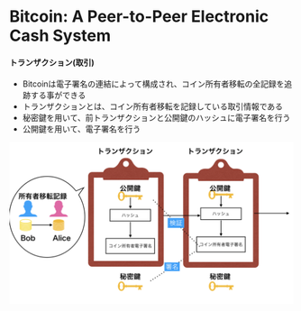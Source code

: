 # Bitcoin: A Peer-to-Peer Electronic Cash System

#### トランザクション(取引)

* Bitcoinは電子署名の連結によって構成され、コイン所有者移転の全記録を追跡する事ができる
* トランザクションとは、コイン所有者移転を記録している取引情報である
* 秘密鍵を用いて、前トランザクションと公開鍵のハッシュに電子署名を行う
* 公開鍵を用いて、電子署名を行う

<img src="transaction.png" alt="トランザクション">


